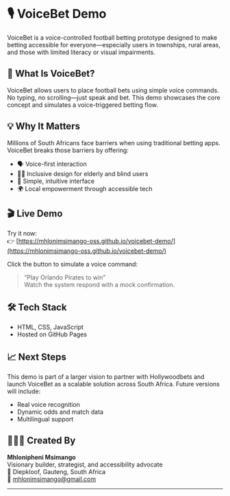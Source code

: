 # 🎙️ VoiceBet Demo

VoiceBet is a voice-controlled football betting prototype designed to make betting accessible for everyone—especially users in townships, rural areas, and those with limited literacy or visual impairments.

## 🚀 What Is VoiceBet?

VoiceBet allows users to place football bets using simple voice commands. No typing, no scrolling—just speak and bet. This demo showcases the core concept and simulates a voice-triggered betting flow.

## 💡 Why It Matters

Millions of South Africans face barriers when using traditional betting apps. VoiceBet breaks those barriers by offering:
- 🗣️ Voice-first interaction
- 👵🏾 Inclusive design for elderly and blind users
- 📱 Simple, intuitive interface
- 🌍 Local empowerment through accessible tech

## 🎬 Live Demo

Try it now:  
👉 [https://mhlonimsimango-oss.github.io/voicebet-demo/](https://mhlonimsimango-oss.github.io/voicebet-demo/)

Click the button to simulate a voice command:  
> “Play Orlando Pirates to win”  
Watch the system respond with a mock confirmation.

## 🛠️ Tech Stack

- HTML, CSS, JavaScript
- Hosted on GitHub Pages

## 📈 Next Steps

This demo is part of a larger vision to partner with Hollywoodbets and launch VoiceBet as a scalable solution across South Africa. Future versions will include:
- Real voice recognition
- Dynamic odds and match data
- Multilingual support

## 🙋🏾‍♂️ Created By

**Mhlonipheni Msimango**  
Visionary builder, strategist, and accessibility advocate  
📍 Diepkloof, Gauteng, South Africa  
📧 mhlonimsimango@gmail.com

---
